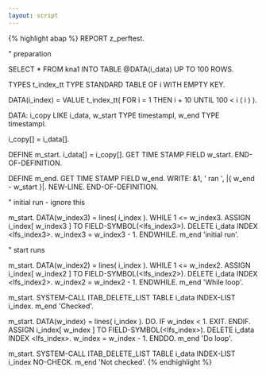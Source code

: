 ```yaml
---
layout: script
---
```


{% highlight abap %}
REPORT z_perftest.

" preparation

SELECT * FROM kna1
  INTO TABLE @DATA(i_data)
  UP TO 100 ROWS.

TYPES t_index_tt TYPE STANDARD TABLE OF i WITH EMPTY KEY.

DATA(i_index) = VALUE t_index_tt(
  FOR i = 1 THEN i + 10 UNTIL 100 < i
  ( i )
).

DATA:   i_copy LIKE i_data,
        w_start TYPE timestampl,
        w_end TYPE timestampl.

i_copy[] = i_data[].

DEFINE m_start.
  i_data[] = i_copy[].
  GET TIME STAMP FIELD w_start.
END-OF-DEFINITION.

DEFINE m_end.
  GET TIME STAMP FIELD w_end.
  WRITE: &1, ' ran ', |{ w_end - w_start }|. NEW-LINE.
END-OF-DEFINITION.

" initial run - ignore this

m_start.
DATA(w_index3) = lines( i_index ).
WHILE 1 <= w_index3.
  ASSIGN i_index[ w_index3 ] TO FIELD-SYMBOL(<lfs_index3>).
  DELETE i_data INDEX <lfs_index3>.
  w_index3 = w_index3 - 1.
ENDWHILE.
m_end 'initial run'.

" start runs

m_start.
DATA(w_index2) = lines( i_index ).
WHILE 1 <= w_index2.
  ASSIGN i_index[ w_index2 ] TO FIELD-SYMBOL(<lfs_index2>).
  DELETE i_data INDEX <lfs_index2>.
  w_index2 = w_index2 - 1.
ENDWHILE.
m_end 'While loop'.

m_start.
SYSTEM-CALL ITAB_DELETE_LIST TABLE i_data INDEX-LIST i_index.
m_end 'Checked'.

m_start.
DATA(w_index) = lines( i_index ).
DO.
  IF w_index < 1.
    EXIT.
  ENDIF.
  ASSIGN i_index[ w_index ] TO FIELD-SYMBOL(<lfs_index>).
  DELETE i_data INDEX <lfs_index>.
  w_index = w_index - 1.
ENDDO.
m_end 'Do loop'.

m_start.
SYSTEM-CALL ITAB_DELETE_LIST TABLE i_data INDEX-LIST i_index NO-CHECK.
m_end 'Not checked'.
{% endhighlight %}
